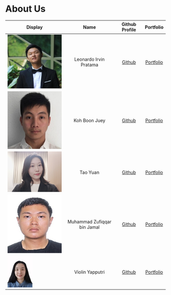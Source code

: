# About Us

Display | Name | Github Profile | Portfolio 
--------|:----:|:--------------:|:---------:
![](irvin.JPG) | Leonardo Irvin Pratama | [Github](https://github.com/L-Irvin) | [Portfolio](team/l-irvin.md)
![](BoonJuey.jpg) | Koh Boon Juey | [Github](https://github.com/boonjuey) | [Portfolio](team/boonjuey.md)
![](TaoYuan.jpg) | Tao Yuan | [Github](https://github.com/Tyuanyuan) | [Portfolio](team/tyuanyuan.md)
![](zufiqqar.jpg) | Muhammad Zufiqqar bin Jamal | [Github](https://github.com/Zufiqqar) | [Portfolio](team/zufiqqar.md)
![](violin.jpg) | Violin Yapputri | [Github](https://github.com/violinyap) | [Portfolio](team/violinyap.md)

